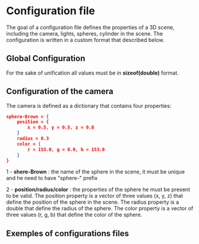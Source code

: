 # Configuration file

The goal of a configuration file defines the properties of a 3D scene, including the camera, lights, spheres, cylinder in the scene. The configuration is written in a custom format that described below.

## Global Configuration

For the sake of unification all values must be in **sizeof(double)** format.

## Configuration of the camera

The camera is defined as a dictionary that contains four properties:

```JSON
sphere-Brown = {
    position = {
        x = 0.5, y = 0.5, z = 0.0
    }
    radius = 0.3
    color = {
        r = 153.0, g = 0.0, b = 153.0
    }
}
```

1 - **shere-Brown** : the name of the sphere in the scene, it must be unique and he need to have "sphere-" prefix

2 - **position/radius/color** : the properties of the sphere he must be present to be valid. The position property is a vector of three values (x, y, z) that define the position of the sphere in the scene. The radius property is a double that define the radius of the sphere. The color property is a vector of three values (r, g, b) that define the color of the sphere.

## Exemples of configurations files
